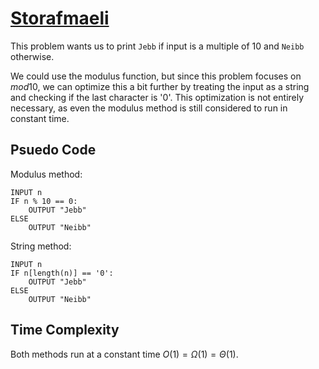 # [Storafmaeli](https://open.kattis.com/problems/storafmaeli)

This problem wants us to print `Jebb` if input is a multiple of 10 and `Neibb` otherwise.  

We could use the modulus function, but since this problem focuses on $mod10$, we can optimize this a bit further by treating the input as a string and checking if the last character is '0'. This optimization is not entirely necessary, as even the modulus method is still considered to run in constant time.

## Psuedo Code
Modulus method:
```
INPUT n
IF n % 10 == 0:
    OUTPUT "Jebb"
ELSE
    OUTPUT "Neibb"
```
String method:
```
INPUT n
IF n[length(n)] == '0':
    OUTPUT "Jebb"
ELSE
    OUTPUT "Neibb"
```

## Time Complexity
Both methods run at a constant time $O(1) = \Omega(1) = \Theta(1)$.